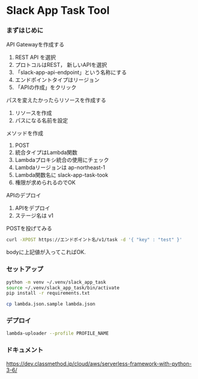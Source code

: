 Slack App Task Tool
===

### まずはじめに

API Gatewayを作成する

1. REST API を選択
2. プロトコルはREST， 新しいAPIを選択
3. 「slack-app-api-endpoint」という名称にする
4. エンドポイントタイプはリージョン
5. 「APIの作成」をクリック

パスを変えたかったらリソースを作成する
1. リソースを作成
2. パスになる名前を設定

メソッドを作成
1. POST
2. 統合タイプはLambda関数
3. Lambdaプロキシ統合の使用にチェック
4. Lambdaリージョンは ap-northeast-1
5. Lambda関数名に slack-app-task-took
6. 権限が求められるのでOK

APIのデプロイ
1. APIをデプロイ
2. ステージ名は v1

POSTを投げてみる
```sh
curl -XPOST https://エンドポイント名/v1/task -d '{ "key" : "test" }'
```

bodyに上記値が入ってこればOK.

### セットアップ

```sh
python -m venv ~/.venv/slack_app_task
source ~/.venv/slack_app_task/bin/activate
pip install -r requirements.txt
```

```sh
cp lambda.json.sample lambda.json
```

### デプロイ

```sh
lambda-uploader --profile PROFILE_NAME
```

### ドキュメント

https://dev.classmethod.jp/cloud/aws/serverless-framework-with-python-3-6/

